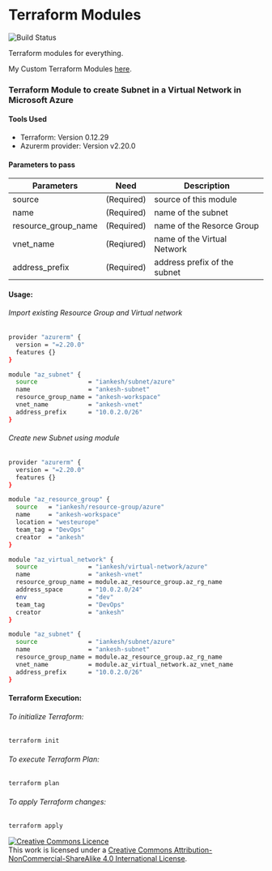 # Terraform Modules
![Build Status](https://travis-ci.org/joemccann/dillinger.svg?branch=master)

Terraform modules for everything.

My Custom Terraform Modules [here](https://registry.terraform.io/namespaces/iankesh).

### Terraform Module to create Subnet in a Virtual Network in Microsoft Azure
#### Tools Used
- Terraform: Version 0.12.29
- Azurerm provider: Version v2.20.0

#### Parameters to pass
| Parameters | Need | Description
| ------ | ------ | ------ |
source |(Required)|source of this module
name|(Required)|name of the subnet
resource_group_name|(Required)|name of the Resorce Group
vnet_name|(Reqiured)|name of the Virtual Network
address_prefix|(Required)|address prefix of the subnet

#### Usage:
###### Import existing Resource Group and Virtual network
```sh
provider "azurerm" {
  version = "=2.20.0"
  features {}
}

module "az_subnet" {
  source              = "iankesh/subnet/azure"
  name                = "ankesh-subnet"
  resource_group_name = "ankesh-workspace"
  vnet_name           = "ankesh-vnet"
  address_prefix      = "10.0.2.0/26"
}
```

###### Create new Subnet using module
```sh
provider "azurerm" {
  version = "=2.20.0"
  features {}
}

module "az_resource_group" {
  source   = "iankesh/resource-group/azure"
  name     = "ankesh-workspace"
  location = "westeurope"
  team_tag = "DevOps"
  creator  = "ankesh"
}

module "az_virtual_network" {
  source              = "iankesh/virtual-network/azure"
  name                = "ankesh-vnet"
  resource_group_name = module.az_resource_group.az_rg_name
  address_space       = "10.0.2.0/24"
  env                 = "dev"
  team_tag            = "DevOps"
  creator             = "ankesh"
}

module "az_subnet" {
  source              = "iankesh/subnet/azure"
  name                = "ankesh-subnet"
  resource_group_name = module.az_resource_group.az_rg_name
  vnet_name           = module.az_virtual_network.az_vnet_name
  address_prefix      = "10.0.2.0/26"
}
```

#### Terraform Execution:
###### To initialize Terraform:
```sh
terraform init
```

###### To execute Terraform Plan:
```sh
terraform plan
```

###### To apply Terraform changes:
```sh
terraform apply
```

<a rel="license" href="http://creativecommons.org/licenses/by-nc-sa/4.0/"><img alt="Creative Commons Licence" style="border-width:0" src="https://i.creativecommons.org/l/by-nc-sa/4.0/88x31.png" /></a><br />This work is licensed under a <a rel="license" href="http://creativecommons.org/licenses/by-nc-sa/4.0/">Creative Commons Attribution-NonCommercial-ShareAlike 4.0 International License</a>.
